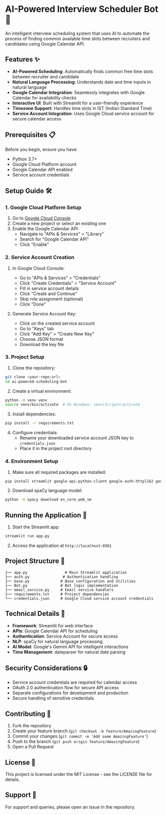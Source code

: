 # AI-Powered Interview Scheduler Bot 🤖

An intelligent interview scheduling system that uses AI to automate the process of finding common available time slots between recruiters and candidates using Google Calendar API.

## Features ✨

- **AI-Powered Scheduling**: Automatically finds common free time slots between recruiter and candidate
- **Natural Language Processing**: Understands date and time inputs in natural language
- **Google Calendar Integration**: Seamlessly integrates with Google Calendar for availability checks
- **Interactive UI**: Built with Streamlit for a user-friendly experience
- **Timezone Support**: Handles time slots in IST (Indian Standard Time)
- **Service Account Integration**: Uses Google Cloud service account for secure calendar access

## Prerequisites 📋

Before you begin, ensure you have:

- Python 3.7+
- Google Cloud Platform account
- Google Calendar API enabled
- Service account credentials

## Setup Guide 🛠️

### 1. Google Cloud Platform Setup

1. Go to [Google Cloud Console](https://console.cloud.google.com/)
2. Create a new project or select an existing one
3. Enable the Google Calendar API:
   - Navigate to "APIs & Services" > "Library"
   - Search for "Google Calendar API"
   - Click "Enable"

### 2. Service Account Creation

1. In Google Cloud Console:
   - Go to "APIs & Services" > "Credentials"
   - Click "Create Credentials" > "Service Account"
   - Fill in service account details
   - Click "Create and Continue"
   - Skip role assignment (optional)
   - Click "Done"

2. Generate Service Account Key:
   - Click on the created service account
   - Go to "Keys" tab
   - Click "Add Key" > "Create New Key"
   - Choose JSON format
   - Download the key file

### 3. Project Setup

1. Clone the repository:
```bash
git clone <your-repo-url>
cd ai-powered-scheduling-bot
```

2. Create a virtual environment:
```bash
python -m venv venv
source venv/bin/activate  # On Windows: venv\Scripts\activate
```

3. Install dependencies:
```bash
pip install -r requirements.txt
```

4. Configure credentials:
   - Rename your downloaded service account JSON key to `credentials.json`
   - Place it in the project root directory

### 4. Environment Setup

1. Make sure all required packages are installed:
```bash
pip install streamlit google-api-python-client google-auth-httplib2 google-auth-oauthlib spacy dateparser pandas google-generativeai
```

2. Download spaCy language model:
```bash
python -m spacy download en_core_web_sm
```

## Running the Application 🚀

1. Start the Streamlit app:
```bash
streamlit run app.py
```

2. Access the application at `http://localhost:8501`

## Project Structure 📁

```
├── app.py                 # Main Streamlit application
├── auth.py               # Authentication handling
├── base.py              # Base configuration and utilities
├── Bot.py               # Bot logic implementation
├── email_service.py     # Email service handlers
├── requirements.txt     # Project dependencies
└── credentials.json     # Google Cloud service account credentials
```

## Technical Details 🔧

- **Framework**: Streamlit for web interface
- **APIs**: Google Calendar API for scheduling
- **Authentication**: Service Account for secure access
- **NLP**: spaCy for natural language processing
- **AI Model**: Google's Gemini API for intelligent interactions
- **Time Management**: dateparser for natural date parsing

## Security Considerations 🔒

- Service account credentials are required for calendar access
- OAuth 2.0 authentication flow for secure API access
- Separate configurations for development and production
- Secure handling of sensitive credentials

## Contributing 🤝

1. Fork the repository
2. Create your feature branch (`git checkout -b feature/AmazingFeature`)
3. Commit your changes (`git commit -m 'Add some AmazingFeature'`)
4. Push to the branch (`git push origin feature/AmazingFeature`)
5. Open a Pull Request

## License 📄

This project is licensed under the MIT License - see the LICENSE file for details.

## Support 💁

For support and queries, please open an issue in the repository.